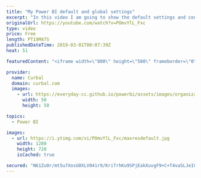 ```yaml
---
title: "My Power BI default and global settings"
excerpt: "In this video I am going to show the default settings and configuration I do for new Power BI files and also my global settings for all files. What are your settings? #powerbi #curbal #curbalsettings  Here you can download all the pbix files: https://curbal.com/donwload-center  SUBSCRIBE to learn more"
originalUrl: https://youtube.com/watch?v=POmvYlL_Fxc
type: video
price: Free
length: PT19M47S
publishedDateTime: 2019-03-01T00:07:39Z
heat: 51

featuredContent: "<iframe width=\"800\" height=\"500\" frameborder=\"0\" src=\"https://www.youtube.com/embed/POmvYlL_Fxc\" allow=\"accelerometer; autoplay; encrypted-media; gyroscope; picture-in-picture\" allowfullscreen></iframe>"

provider:
  name: Curbal
  domain: curbal.com
  images:
    - url: https://everyday-cc.github.io/powerbi/assets/images/organizations/curbal.com-50x50.jpg
      width: 50
      height: 50

topics:
  - Power BI

images:
  - url: https://i.ytimg.com/vi/POmvYlL_Fxc/maxresdefault.jpg
    width: 1280
    height: 720
    isCached: true

secured: "N61Zu0r/mt5u7XosG0XLV041r9/KriTrhKu9SPjEakXuvgF9+C+T4va5LJeICcgJuBSr2nKp5/zTvBKkcpcGp/DgI2H1wOFXq8PAhFou1mEupp7OIIIQOfFNFrfK+ewE+2HdCyCRbmxmdgx7xfKiUiDGFxJTJmvJWLgcvit+L8RQwY/I6IdabZq8pWs3SeBh6sPCwVnN6F1srzYN3SSlIMDDikuP+n3EZ9T0duX8kwcRRgthA8vOr3u3Db2/yDPqWsk4NvAb32iS99SPlCoi1lyircewfnK5yUw1YgejWxsNYca17IQWzabk2WU5dU6vQwkuzE+7TQq6lw3GseloSZNqMqbOZGtFqEq8MCwv3H6mVbbMwYXk8VAitbC/EhIR0LUfoDpZk3UHskX+gwDxcMzlwfPiBy0tttFVwRAo7jk=;akWBTTOPcI8YHIZf1ucXPA=="
---
```


